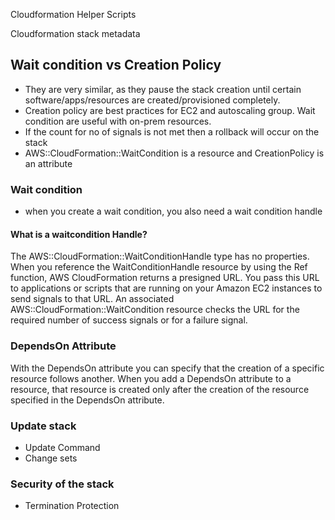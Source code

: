 Cloudformation Helper Scripts

Cloudformation stack metadata




## Wait condition vs Creation Policy
- They are very similar, as they pause the stack creation until certain software/apps/resources are created/provisioned completely.
- Creation policy are best practices for EC2 and autoscaling group. Wait condition are useful with on-prem resources.
- If the count for no of signals is not met then a rollback will occur on the stack
- AWS::CloudFormation::WaitCondition is a  resource and CreationPolicy  is an attribute




### Wait condition
- when you create a wait condition, you also need a wait condition handle

####  What is a waitcondition Handle?
The AWS::CloudFormation::WaitConditionHandle type has no properties. When you reference the WaitConditionHandle resource by using the Ref function, AWS CloudFormation returns a presigned URL. You pass this URL to applications or scripts that are running on your Amazon EC2 instances to send signals to that URL. An associated AWS::CloudFormation::WaitCondition resource checks the URL for the required number of success signals or for a failure signal.




### DependsOn Attribute
With the DependsOn attribute you can specify that the creation of a specific resource follows another. When you add a DependsOn attribute to a resource, that resource is created only after the creation of the resource specified in the DependsOn attribute.


### Update stack
- Update Command
- Change sets

### Security of the stack

- Termination Protection
